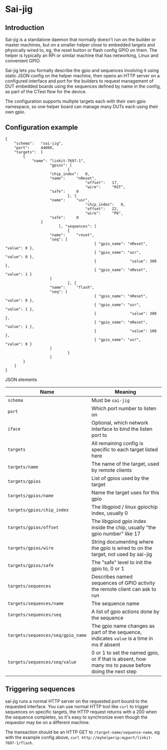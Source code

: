 # Sai-jig

## Introduction

Sai-jig is a standalone daemon that normally doesn't run on the builder or
master machines, but on a smaller helper close to embedded targets and
physically wired to, eg, the reset button or flash config GPIO on them.
The helper is typically an RPi or similar machine that has networking,
Linux and convenient GPIO.

Sai-jig lets you formally describe the gpio and sequences involving it using
static JSON config on the helper machine, then opens an HTTP server on a
configured interface and port for the builders to request management of DUT
embedded boards using the sequences defined by name in the config, as part of
the CTest flow for the device.

The configuration supports multiple targets each with their own gpio namespace,
so one helper board can manage many DUTs each using their own gpio.

## Configuration example

```
{
	"schema":	"sai-jig",
	"port":		44000,
	"targets":	[
		{
			"name": "linkit-7697-1",
                	"gpios": [
                	        {
					"chip_index":	0,
					"name":		"nReset",
                                	"offset":	17,
                                	"wire":		"RST",
					"safe":		0
	                        }, {
					"name":		"usr",
	                                "chip_index":	0,
                                	"offset":	22,
                                	"wire":		"P6",
					"safe":		0
				}
                        ], "sequences": [
                        	{
					"name":		"reset",
					"seq": [
		                                { "gpio_name": "nReset", 	"value": 0 },
		                                { "gpio_name": "usr",		"value": 0 },
	        	                        {				"value": 300 },
		                                { "gpio_name": "nReset",	"value": 1 }
					]
                        	}, {
					"name":		"flash",
					"seq": [
		                                { "gpio_name": "nReset",	"value": 0 },
		                                { "gpio_name": "usr",		"value": 1 },
	        	                        {				"value": 300 },
		                                { "gpio_name": "nReset",	"value": 1 },
	        	                        {				"value": 100 },
		                                { "gpio_name": "usr",		"value": 0 }
					]
                        	}
                	]
		}
	]
}
```

JSON elements

Name|Meaning
---|---
`schema`|Must be `sai-jig`
`port`|Which port number to listen on
`iface`|Optional, which network interface to bind the listen port to
`targets`|All remaining config is specific to each target listed here
`targets/name`|The name of the target, used by remote clients
`targets/gpios`|List of gpios used by the target
`targets/gpios/name`|Name the target uses for this gpio
`targets/gpios/chip_index`|The libgpiod / linux gpiochip index, usually 0
`targets/gpios/offset`|The libgpiod gpio index inside the chip, usually "the gpio number" like 17
`targets/gpios/wire`|String documenting where the gpio is wired to on the target, not used by sai-jig
`targets/gpios/safe`|The "safe" level to init the gpio to, 0 or 1
`targets/sequences`|Describes named sequences of GPIO activity the remote client can ask to run
`targets/sequences/name`|The sequence name
`targets/sequences/seq`|A list of gpio actions done by the sequence
`targets/sequences/seq/gpio_name`|The gpio name changes as part of the sequence, indicates `value` is a time in ms if absent
`targets/sequences/seq/value`|0 or 1 to set the named gpio, or if that is absent, how many ms to pause before doing the next step

## Triggering sequences

sai-jig runs a normal HTTP server on the requested port bound to the requested
interface.  You can use normal HTTP tool like `curl` to trigger sequences on
specific targets, the HTTP request returns with a 200 when the sequence completes,
so it's easy to synchronize even though the requestor may be on a different machine.

The transaction should be an HTTP GET to `/target-name/sequence-name`, eg with the
example config above, `curl http://myhelperip:myport/linkit-7697-1/flash`.

